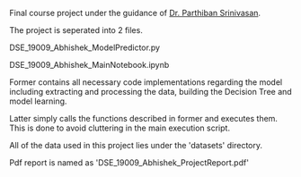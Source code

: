 Final course project under the guidance of [Dr. Parthiban Srinivasan](https://in.linkedin.com/in/parthiban-srinivasan-183608b). 

The project is seperated into 2 files.

DSE_19009_Abhishek_ModelPredictor.py 

DSE_19009_Abhishek_MainNotebook.ipynb

Former contains all necessary code implementations regarding the model including extracting and processing the data, building
the Decision Tree and model learning.

Latter simply calls the functions described in former and executes them.
This is done to avoid cluttering in the main execution script.

All of the data used in this project lies under the 'datasets' directory.

Pdf report is named as 'DSE_19009_Abhishek_ProjectReport.pdf'
